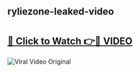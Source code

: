 ## ryliezone-leaked-video 

# <h2><a href="http://freeplayer.one?title=ryliezone-leaked-video&ref=21J">🔗 Click to Watch 👉🔴 VIDEO</a></h2>

<a href="http://freeplayer.one?title=ryliezone-leaked-video&ref=21J" rel="nofollow" data-target="animated-image.originalLink"><img src="https://i.ibb.co.com/xMMVF88/686577567.gif" alt="Viral Video Original" style="max-width: 100%; display: inline-block;" data-target="animated-image.originalImage"></a>

